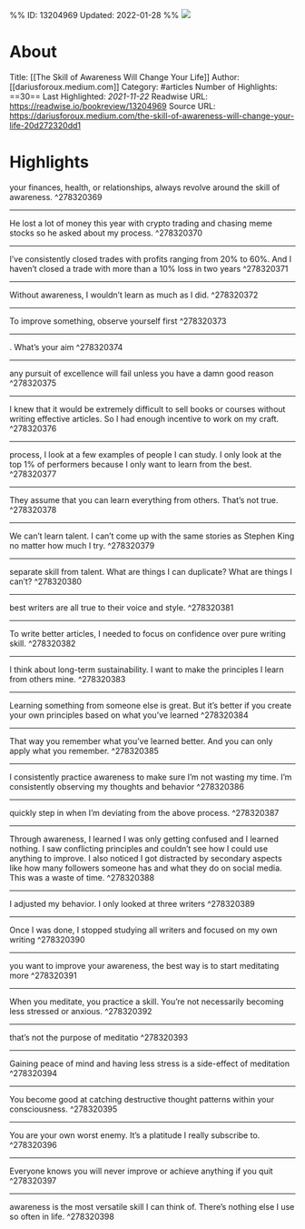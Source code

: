%%
ID: 13204969
Updated: 2022-01-28
%%
![](https://readwise-assets.s3.amazonaws.com/static/images/article1.be68295a7e40.png)

# About
Title: [[The Skill of Awareness Will Change Your Life]]
Author: [[dariusforoux.medium.com]]
Category: #articles
Number of Highlights: ==30==
Last Highlighted: *2021-11-22*
Readwise URL: https://readwise.io/bookreview/13204969
Source URL: https://dariusforoux.medium.com/the-skill-of-awareness-will-change-your-life-20d272320dd1


# Highlights 
your finances, health, or relationships, always revolve around the skill of awareness.  ^278320369

---

He lost a lot of money this year with crypto trading and chasing meme stocks so he asked about my process.  ^278320370

---

I’ve consistently closed trades with profits ranging from 20% to 60%. And I haven’t closed a trade with more than a 10% loss in two years  ^278320371

---

Without awareness, I wouldn’t learn as much as I did.  ^278320372

---

To improve something, observe yourself first  ^278320373

---

. What’s your aim  ^278320374

---

any pursuit of excellence will fail unless you have a damn good reason  ^278320375

---

I knew that it would be extremely difficult to sell books or courses without writing effective articles. So I had enough incentive to work on my craft.  ^278320376

---

process, I look at a few examples of people I can study. I only look at the top 1% of performers because I only want to learn from the best.  ^278320377

---

They assume that you can learn everything from others. That’s not true.  ^278320378

---

We can’t learn talent. I can’t come up with the same stories as Stephen King no matter how much I try.  ^278320379

---

separate skill from talent. What are things I can duplicate? What are things I can’t?  ^278320380

---

best writers are all true to their voice and style.  ^278320381

---

To write better articles, I needed to focus on confidence over pure writing skill.  ^278320382

---

I think about long-term sustainability. I want to make the principles I learn from others mine.  ^278320383

---

Learning something from someone else is great. But it’s better if you create your own principles based on what you’ve learned  ^278320384

---

That way you remember what you’ve learned better. And you can only apply what you remember.  ^278320385

---

I consistently practice awareness to make sure I’m not wasting my time. I’m consistently observing my thoughts and behavior  ^278320386

---

quickly step in when I’m deviating from the above process.  ^278320387

---

Through awareness, I learned I was only getting confused and I learned nothing. I saw conflicting principles and couldn’t see how I could use anything to improve. I also noticed I got distracted by secondary aspects like how many followers someone has and what they do on social media. This was a waste of time.  ^278320388

---

I adjusted my behavior. I only looked at three writers  ^278320389

---

Once I was done, I stopped studying all writers and focused on my own writing  ^278320390

---

you want to improve your awareness, the best way is to start meditating more  ^278320391

---

When you meditate, you practice a skill. You’re not necessarily becoming less stressed or anxious.  ^278320392

---

that’s not the purpose of meditatio  ^278320393

---

Gaining peace of mind and having less stress is a side-effect of meditation  ^278320394

---

You become good at catching destructive thought patterns within your consciousness.  ^278320395

---

You are your own worst enemy. It’s a platitude I really subscribe to.  ^278320396

---

Everyone knows you will never improve or achieve anything if you quit  ^278320397

---

awareness is the most versatile skill I can think of. There’s nothing else I use so often in life.  ^278320398

